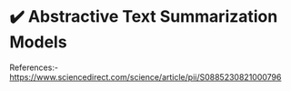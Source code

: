 # ✔️ Abstractive Text Summarization Models

References:-
https://www.sciencedirect.com/science/article/pii/S0885230821000796
